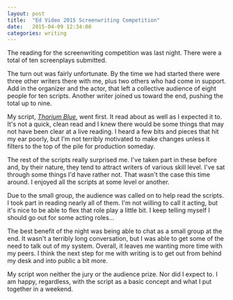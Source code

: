```yaml
---
layout: post
title:  "Ed Video 2015 Screenwriting Competition"
date:   2015-04-09 12:34:00
categories: writing
---
```


The reading for the screenwriting competition was last night. There were a total of ten screenplays submitted.

The turn out was fairly unfortunate. By the time we had started there were three other writers there with me, plus two others who had come in support. Add in the organizer and the actor, that left a collective audience of eight people for ten scripts. Another writer joined us toward the end, pushing the total up to nine.

My script, [_Thorium Blue_](https://dl.dropboxusercontent.com/u/800800/Thorium-Blue-David-Shute.pdf), went first. It read about as well as I expected it to. It's not a quick, clean read and I knew there would be some things that may not have been clear at a live reading. I heard a few bits and pieces that hit my ear poorly, but I'm not terribly motivated to make changes unless it filters to the top of the pile for production someday.

The rest of the scripts really surprised me. I've taken part in these before and, by their nature, they tend to attract writers of various skill level. I've sat through some things I'd have rather not. That wasn't the case this time around. I enjoyed all the scripts at some level or another.

Due to the small group, the audience was called on to help read the scripts. I took part in reading nearly all of them. I'm not willing to call it acting, but it's nice to be able to flex that role play a little bit. I keep telling myself I should go out for some acting roles...

The best benefit of the night was being able to chat as a small group at the end. It wasn't a terribly long conversation, but I was able to get some of the need to talk out of my system. Overall, it leaves me wanting more time with my peers. I think the next step for me with writing is to get out from behind my desk and into public a bit more.

My script won neither the jury or the audience prize. Nor did I expect to. I am happy, regardless, with the script as a basic concept and what I put together in a weekend.